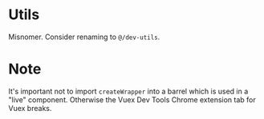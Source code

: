 # Utils

Misnomer. Consider renaming to `@/dev-utils`. 

# Note 

It's important not to import `createWrapper` into a barrel which is used in a "live" component. Otherwise the Vuex Dev Tools Chrome extension tab for Vuex breaks.